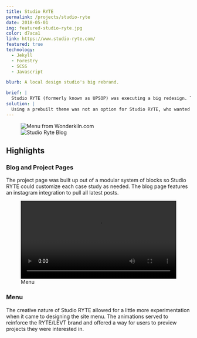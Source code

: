 ```yaml
---
title: Studio RYTE
permalink: /projects/studio-ryte
date: 2018-05-01
img: featured-studio-ryte.jpg
color: d7aca1
link: https://www.studio-ryte.com/
featured: true
technology:
  - Jekyll
  - Forestry
  - SCSS
  - Javascript

blurb: A local design studio's big rebrand.

brief: |
  Studio RYTE (formerly known as UPSOP) was executing a big redesign. The one problem was that they wanted it to be done before the Milan Design Biennale, a mere three weeks away.
solution: |
  Using a prebuilt theme was not an option for Studio RYTE, who wanted to show off their own design chops with their new portfolio. We had to find other ways to save time in order to make the tight deadline. I ended up using a Jekyll, Forestry and Netlify based-stack to continually build and deploy new parts of the site, while they worked on importing content as they completed the designs. The choice of technologies allowed enough flexibility during the build out to change and extend the site in a short period of time.
---
```


<figure class="projects__image-wrapper row row--full" style="background-color: #{{ page.color }}">
  <div class="projects__col--half">
    <img class="projects__image projects__image--full" src="{{ site.imgurl }}studio-ryte-case-study.jpg" alt="Menu from Wonderkiln.com">
  </div>
  <div class="projects__col--half">
    <img class="projects__image projects__image--full" src="{{ site.imgurl }}studio-ryte-blog.jpg" alt="Studio Ryte Blog">
  </div>
</figure>

<section class="row row--small">
  <h2>Highlights</h2>
  <h3 class="subheading">Blog and Project Pages</h3>
  <p>The project page was built up out of a modular system of blocks so Studio RYTE could customize each case study as needed. The blog page features an instagram integration to pull all latest posts.</p>
</section>

<figure class="projects__image-wrapper row row--full" style="background-color: #{{ page.color }}">
  <video class="projects__image" controls width="100%">
    <source src="{{ site.imgurl }}studio-ryte-menu.webm" type="video/webm">
  </video>
  <figcaption class="projects__caption">
    Menu
  </figcaption>
</figure>

<section class="row row--small">
  <h3 class="subheading">Menu</h3>
  <p>The creative nature of Studio RYTE allowed for a little more experimentation when it came to designing the site menu. The animations served to reinforce the RYTE/LEVT brand and offered a way for users to preview projects they were interested in.</p>
</section>
